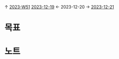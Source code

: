 
↑ [2023-W51](2023-W51.md)
[2023-12-19](2023-12-19.md) ← 2023-12-20 → [2023-12-21](2023-12-21.md)


# 목표



# 노트




